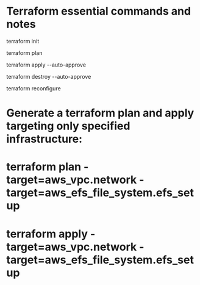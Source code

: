 # Terraform essential commands and notes
terraform init

terraform plan

terraform apply --auto-approve

terraform destroy --auto-approve

terraform reconfigure

# Generate a terraform plan and apply targeting only specified infrastructure:
# terraform plan -target=aws_vpc.network -target=aws_efs_file_system.efs_setup

# terraform apply -target=aws_vpc.network -target=aws_efs_file_system.efs_setup
